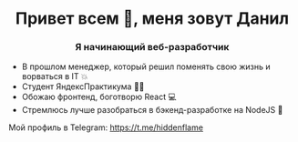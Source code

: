<h1 align="center">Привет всем 👋, меня зовут Данил</h1>
<h3 align="center">Я начинающий веб-разработчик</h3>

- В прошлом менеджер, который решил поменять свою жизнь и ворваться в IT 💥
- Студент ЯндексПрактикума 👨‍🎓
- Обожаю фронтенд, боготворю React 💻
- Стремлюсь лучше разобраться в бэкенд-разработке на NodeJS 🔎

Мой профиль в Telegram: https://t.me/hiddenflame


